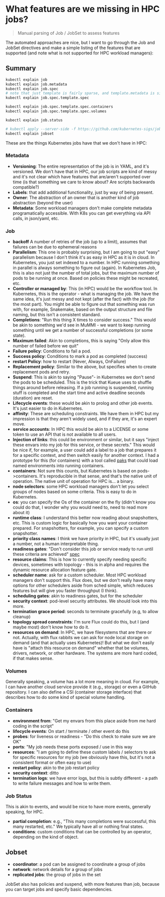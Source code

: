 # What features are we missing in HPC jobs?

> Manual parsing of Job / JobSet to assess features

The automated approaches are nice, but I want to go through the Job and JobSet directives and make a simple listing of the features that are supported (and note what is not supported for HPC workload managers):

## Summary

```bash
kubectl explain job
kubectl explain job.metadata
kubectl explain job.spec
# note that just template is fairly sparse, and template.metadata is similar to job.metadata
kubectl explain job.spec.template.spec

kubectl explain job.spec.template.spec.containers
kubectl explain job.spec.template.spec.volumes

kubectl explain job.status

# kubectl apply --server-side -f https://github.com/kubernetes-sigs/jobset/releases/download/v0.7.0/manifests.yaml
kubectl explain jobset
```

These are the things Kubernetes jobs have that we don't have in HPC:

### Metadata

- **Versioning**: The entire representation of the job is in YAML, and it's versioned. We don't have that in HPC, our job scripts are kind of messy and it's not clear which have features that are/aren't supported over time (is that something we care to know about? Are scripts backwards compatible?)
- **Labels**: that add additional functionality, just by way of being present.
- **Owner**: The abstraction of an owner that is another kind of job abstraction (beyond the user)
- **Metadata**: Some workload managers don't make complete metadata programatically accessible. With K8s you can get everything via API calls, in json/yaml, etc.

### Job

- **backoff** A number of retries of the job (up to a limit), assumes that failures can be due to ephemeral reasons
- **Parallelism**: This one is probably surprising, but I am going to put "easy" parallelism because I don't think it's as easy in HPC as it is in cloud. In Kubernetes, you just set indexed to a number. In HPC running something in parallel is always something to figure out (again). In Kubernetes Job, this is also not just the number of total jobs, but the maximum number of pods to be running at once. Based on policies these might be recreated, etc.
- **Controller or managed by**: This (in HPC) would be the workflow tool. In Kubernetes, this is the operator - what is managing the job. We have the same idea, it's just messy and not kept (after the fact) with the job (for the most part). You might be able to figure out that something was run with, for example, Snakemake, based on the output structure and file naming, but this isn't a consistent standard.
- **Completions**: "Run this thing X times to consider success." This would be akin to something we'd see in MuMMI - we want to keep running something until we get a number of successful completions (or some state). 
- **Maximum failed**: Akin to completions, this is saying "Only allow this number of failed before we quit"
- **Failure policy**: Conditions to fail a pod.
- **Success policy**: Conditions to mark a pod as completed (success)
- **restart Policy**: how to restart (Never, Always, OnFailure)
- **Replacement policy**: Similar to the above, but specifies when to create replacement pods and retry.
- **Suspend**: This is akin to saying "Pause"- in Kubernetes we don't send the pods to be scheduled. This is the trick that Kueue uses to shuffle things around before releasing. If a job running is suspended, running stuff is completed and the start time and active deadline seconds (duration) are reset.
- **Lifecycle events**: these would be akin to prolog and other job events. It's just easier to do in Kubernetes.
- **affinity**: These are scheduling constraints. We have them in HPC but my impression is that they aren't widely used, and if they are, it's an expert move. 
- **service accounts**: In HPC this would be akin to a LICENSE or some token to use an API that is not available to all users.
- **Injection of links**: this could be environment or similar, but it says "inject these envars into my job for this service, or these secrets." This would be nice if, for example, a user could add a label to a job that prepares it for a specific context, and then switch easily for another context. I had a prototype for this (for containers) with a tool called [paks](https://github.com/syspack/paks) that could load named environments into running containers.
- **containers**: Not sure this counts, but Kubernetes is based on pods->containers. It's reproducible in that sense, and that's the native unit of operation. The native unit of operation for HPC is... a binary.
- **node selectors**: some HPC workload managers don't let you select groups of nodes based on some criteria. This is easy to do in Kubernetes.
- **os**: you can specify the Os of the container on the fly (didn't know you could do that, I wonder why you would need to, need to read more about it)
- **runtime class**: I understand this better now reading about snapshotters, etc. This is custom logic for basically how you want your container prepared. For snapshotters, for example, you can specify a custom snapshotter.
- **priority class names**: I think we have priority in HPC, but it's usually just a number, not a human interpretable thing.
- **readiness gates**: "Don't consider this job or service ready to run until these criteria are achieved" [spec](https://github.com/kubernetes/enhancements/tree/master/keps/sig-network/580-pod-readiness-gates)
- **resource claims**: This is how to currently specify needing specific devices, sometimes with topology - this is in alpha and requires the dynamic resource allocation feature gate.
- **scheduler name**: ask for a custom scheduler. Most HPC workload managers don't support this. Flux does, but we don't really have many options for other schedulers aside from sched simple, which reduces features but will give you faster throughput (I think).
- **scheduling gates**: akin to readiness gates, but for the scheduler
- **security context**: pod-level security attributes. We should look into this more.
- **termination grace period**: seconds to terminate gracefully (e.g, to allow cleanup)
- **topology spread constraints**: I'm sure Flux could do this, but I (and maybe most) don't know how to do it.
- **resources on demand**: In HPC, we have filesystems that are there or not. Actually, with flux rabbits we can ask for node local storage on demand (and that actually uses Kubernetes)! But what we don't easily have is "attach this resource on demand" whether that be volumes, drivers, network, or other hardware. The systems are more hard coded, if that makes sense.

### Volumes

Generally speaking, a volume has a lot more meaning in cloud. For example, I can have another cloud service provide it (e.g., storage) or even a GitHub repository. I can also define a CSI (container storage interface) that describes how to do some kind of special volume handling.

### Containers

- **environment from**: "Get my envars from this place aside from me hard coding in the script"
- **lifecycle events**: On start / terminate / other event do this
- **probes**: for liveness or readiness - "Do this check to make sure we are OK"
- **ports**: "My job needs these ports exposed / use in this way
- **resources**: "I am going to define these custom labels / selectors to ask for specific resources for my job (we obviously have this, but it's not a consistent format or often easy to use)
- **restart policy**: akin to the job restart policy
- **security context**: ditto
- **termination logs**: we have error logs, but this is subtly different - a path to write failure messages and how to write them.

### Job Status

This is akin to events, and would be nice to have more events, generally speaking, for HPC.

- **partial completion**: e.g., "This many completions were successful, this many restarted, etc." We typically have all or nothing final states.
- **conditions**: custom conditions that can be controlled by an operator, depending on the kind of object.

## Jobset

- **coordinator**: a pod can be assigned to coordinate a group of jobs
- **network**: network details for a group of jobs
- **replicated jobs**: the group of jobs in the set

JobSet also has policies and suspend, with more features than job, because you can target jobs and specify basic dependencies.
